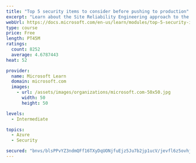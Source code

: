 ```yaml
---
title: "Top 5 security items to consider before pushing to production"
excerpt: "Learn about the Site Reliability Engineering approach to the challenge of assuring reliability and gain a better understanding of why it matters."
webUrl: https://docs.microsoft.com/en-us/learn/modules/top-5-security-items-to-consider/
type: course
price: Free
length: PT45M
ratings:
  count: 8252
  average: 4.6787443
heat: 52

provider:
  name: Microsoft Learn
  domain: microsoft.com
  images:
    - url: /assets/images/organizations/microsoft.com-50x50.jpg
      width: 50
      height: 50

levels:
  - Intermediate

topics:
  - Azure
  - Security

secured: "bnvs/blsPPvYZ3ndmQFf16TXyDqUONjfuEjz5Ju7b2jp1ucV/jevfl6z5ovhjORCJhqcg17B1NMvS4Y9ezwWdLYmoaOHg91/N4nHBIyJQfeCbVqcLvV+HM5ChxOfN+S3+dNM3ohBJ3f01chGgX9ldpM0ZRAcpP4ncHgRXekl2S5b5dtdy8qi5JznikLdeus7eO+PgXuPBzjAeyvCv+6daBpu/+0zpfFbh+EcOq2AJfI2ptylBjQiId1e39NoD7TPGuhbDnVeqYsj4mpXqeSBJn+pj84hX7nDrtr3DFOqTyhGz+MN5phvpJ9OZCq5NawAXmoA1x/ZLgsAwfomUKzX+tHk0m1T0tKZZyKEm9u28dq78pr62IOtE5S3R0dBAhL4wb8dqw3LunmlXQcWeDJCFMgx707aw8k1jbQdVBk84Bo=;9O4ufLznJjnq7O3tX2+uHA=="
---
```


